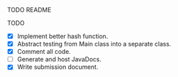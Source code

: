 TODO README

TODO
- [x] Implement better hash function.
- [x] Abstract testing from Main class into a separate class.
- [x] Comment all code.
- [ ] Generate and host JavaDocs.
- [x] Write submission document.